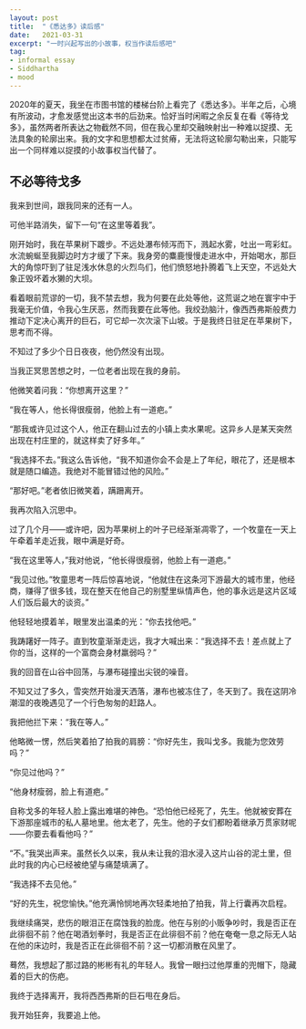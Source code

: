```yaml
---
layout: post
title:  "《悉达多》读后感"
date:   2021-03-31
excerpt: "一时兴起写出的小故事，权当作读后感吧"
tag:
- informal essay
- Siddhartha
- mood
---
```


2020年的夏天，我坐在市图书馆的楼梯台阶上看完了《悉达多》。半年之后，心境有所波动，才愈发感觉出这本书的后劲来。恰好当时闲暇之余反复在看《等待戈多》，虽然两者所表达之物截然不同，但在我心里却交融映射出一种难以捉摸、无法具象的轮廓出来。我的文字和思想都太过贫瘠，无法将这轮廓勾勒出来，只能写出一个同样难以捉摸的小故事权当代替了。

## 不必等待戈多

我来到世间，跟我同来的还有一人。

可他半路消失，留下一句“在这里等着我”。

刚开始时，我在苹果树下踱步。不远处瀑布倾泻而下，溅起水雾，吐出一弯彩虹。水流蜿蜒至我脚边时方才缓了下来。我身旁的麋鹿慢慢走进水中，开始喝水，那巨大的角惊吓到了驻足浅水休息的火烈鸟们，他们愤怒地扑腾着飞上天空，不远处大象正毁坏着水獭的大坝。

看着眼前荒谬的一切，我不禁去想，我为何要在此处等他，这荒诞之地在寰宇中于我毫无价值，令我心生厌恶，然而我要在此等他。我绞劲脑汁，像西西弗斯般费力推动下定决心离开的巨石，可它却一次次滚下山坡。于是我终日驻足在苹果树下，思考而不得。

不知过了多少个日日夜夜，他仍然没有出现。

当我正冥思苦想之时，一位老者出现在我的身前。

他微笑着问我：“你想离开这里？”

“我在等人，他长得很瘦弱，他脸上有一道疤。”

“那我或许见过这个人，他正在翻山过去的小镇上卖水果呢。这异乡人是某天突然出现在村庄里的，就这样卖了好多年。”

“我选择不去。”我这么告诉他，“我不知道你会不会是上了年纪，眼花了，还是根本就是随口编造。我绝对不能冒错过他的风险。”

“那好吧。”老者依旧微笑着，蹒跚离开。

我再次陷入沉思中。

过了几个月——或许吧，因为苹果树上的叶子已经渐渐凋零了，一个牧童在一天上午牵着羊走近我，眼中满是好奇。

“我在这里等人，”我对他说，“他长得很瘦弱，他脸上有一道疤。”

“我见过他。”牧童思考一阵后惊喜地说，“他就住在这条河下游最大的城市里，他经商，赚得了很多钱，现在整天在他自己的别墅里纵情声色，他的事永远是这片区域人们饭后最大的谈资。”

他轻轻地摸着羊，眼里发出温柔的光：“你去找他吧。”

我踌躇好一阵子。直到牧童渐渐走远，我才大喊出来：“我选择不去！差点就上了你的当，这样的一个富商会身材羸弱吗？”

我的回音在山谷中回荡，与瀑布碰撞出尖锐的噪音。

不知又过了多久，雪突然开始漫天洒落，瀑布也被冻住了，冬天到了。我在这阴冷潮湿的夜晚遇见了一个行色匆匆的赶路人。

我把他拦下来：“我在等人。”

他略微一愣，然后笑着拍了拍我的肩膀：“你好先生，我叫戈多。我能为您效劳吗？”

“你见过他吗？”

“他身材瘦弱，脸上有道疤。”

自称戈多的年轻人脸上露出难堪的神色。“恐怕他已经死了，先生。他就被安葬在下游那座城市的私人墓地里。他太老了，先生。他的子女们都盼着继承万贯家财呢——你要去看看他吗？”

“不。”我哭出声来。虽然长久以来，我从未让我的泪水浸入这片山谷的泥土里，但此时我的内心已经被绝望与痛楚填满了。

“我选择不去见他。”

“好的先生，祝您愉快。”他充满怜悯地再次轻柔地拍了拍我，背上行囊再次启程。

我继续痛哭，悲伤的眼泪正在腐蚀我的脸庞。他在与别的小贩争吵时，我是否正在此徘徊不前？他在喝酒划拳时，我是否正在此徘徊不前？他在奄奄一息之际无人站在他的床边时，我是否正在此徘徊不前？这一切都消散在风里了。

蓦然，我想起了那过路的彬彬有礼的年轻人。我曾一眼扫过他厚重的兜帽下，隐藏着的巨大的伤疤。

我终于选择离开，我将西西弗斯的巨石甩在身后。

我开始狂奔，我要追上他。

